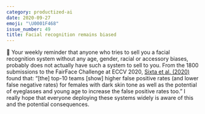 ```yaml
---
category: productized-ai
date: 2020-09-27
emoji: "\U0001F468"
issue_number: 49
title: Facial recognition remains biased
---
```


‍🦱 Your weekly reminder that anyone who tries to sell you a facial recognition system without any age, gender, racial or accessory biases, probably does not actually have such a system to sell to you.
From the 1800 submissions to the FairFace Challenge at ECCV 2020, [Sixta et al. (2020)](https://arxiv.org/abs/2009.07838?utm_campaign=Dynamically%20Typed&utm_medium=email&utm_source=Revue%20newsletter) found that: “[the] top-10 teams [show] higher false positive rates (and lower false negative rates) for females with dark skin tone as well as the potential of eyeglasses and young age to increase the false positive rates too.”
I really hope that everyone deploying these systems widely is aware of this and the potential consequences.